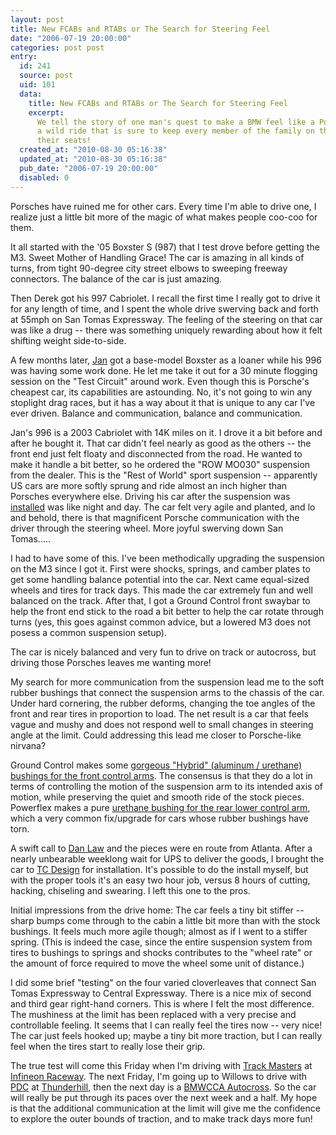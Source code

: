 ```yaml
---
layout: post
title: New FCABs and RTABs or The Search for Steering Feel
date: "2006-07-19 20:00:00"
categories: post post
entry:
  id: 241
  source: post
  uid: 101
  data:
    title: New FCABs and RTABs or The Search for Steering Feel
    excerpt:
      We tell the story of one man's quest to make a BMW feel like a Porsche.  It's
      a wild ride that is sure to keep every member of the family on their edge of
      their seats!
  created_at: "2010-08-30 05:16:38"
  updated_at: "2010-08-30 05:16:38"
  pub_date: "2006-07-19 20:00:00"
  disabled: 0
---
```


Porsches have ruined me for other cars. Every time I'm able to drive one, I realize just a little bit more of the magic of what makes people coo-coo for them.

It all started with the '05 Boxster S (987) that I test drove before getting the M3. Sweet Mother of Handling Grace! The car is amazing in all kinds of turns, from tight 90-degree city street elbows to sweeping freeway connectors. The balance of the car is just amazing.

Then Derek got his 997 Cabriolet. I recall the first time I really got to drive it for any length of time, and I spent the whole drive swerving back and forth at 55mph on San Tomas Expressway. The feeling of the steering on that car was like a drug -- there was something uniquely rewarding about how it felt shifting weight side-to-side.

A few months later, <a href='http://jkb.org/'>Jan</a> got a base-model Boxster as a loaner while his 996 was having some work done. He let me take it out for a 30 minute flogging session on the "Test Circuit" around work. Even though this is Porsche's cheapest car, its capabilities are astounding. No, it's not going to win any stoplight drag races, but it has a way about it that is unique to any car I've ever driven. Balance and communication, balance and communication.

Jan's 996 is a 2003 Cabriolet with 14K miles on it. I drove it a bit before and after he bought it. That car didn't feel nearly as good as the others -- the front end just felt floaty and disconnected from the road. He wanted to make it handle a bit better, so he ordered the "ROW MO030" suspension from the dealer. This is the "Rest of World" sport suspension -- apparently US cars are more softly sprung and ride almost an inch higher than Porsches everywhere else. Driving his car after the suspension was <a href='http://tcdesignfab.com/'>installed</a> was like night and day. The car felt very agile and planted, and lo and behold, there is that magnificent Porsche communication with the driver through the steering wheel. More joyful swerving down San Tomas.....

I had to have some of this. I've been methodically upgrading the suspension on the M3 since I got it. First were shocks, springs, and camber plates to get some handling balance potential into the car. Next came equal-sized wheels and tires for track days. This made the car extremely fun and well balanced on the track. After that, I got a Ground Control front swaybar to help the front end stick to the road a bit better to help the car rotate through turns (yes, this goes against common advice, but a lowered M3 does not posess a common suspension setup).

The car is nicely balanced and very fun to drive on track or autocross, but driving those Porsches leaves me wanting more!

My search for more communication from the suspension lead me to the soft rubber bushings that connect the suspension arms to the chassis of the car. Under hard cornering, the rubber deforms, changing the toe angles of the front and rear tires in proportion to load. The net result is a car that feels vague and mushy and does not respond well to small changes in steering angle at the limit. Could addressing this lead me closer to Porsche-like nirvana?

Ground Control makes some <a href='http://www.ground-control-store.com/products/description.php/II=162/CA=103'>gorgeous "Hybrid" (aluminum / urethane) bushings for the front control arms</a>. The consensus is that they do a lot in terms of controlling the motion of the suspension arm to its intended axis of motion, while preserving the quiet and smooth ride of the stock pieces. Powerflex makes a pure <a href='http://www.evosport.com/product/default.aspx?catid=552'>urethane bushing for the rear lower control arm</a>, which a very common fix/upgrade for cars whose rubber bushings have torn.

A swift call to <a href='http://dermotorsports.com/'>Dan Law</a> and the pieces were en route from Atlanta. After a nearly unbearable weeklong wait for UPS to deliver the goods, I brought the car to <a href='http://tcdesignfab.com/'>TC Design</a> for installation. It's possible to do the install myself, but with the proper tools it's an easy two hour job, versus 8 hours of cutting, hacking, chiseling and swearing. I left this one to the pros.

Initial impressions from the drive home: The car feels a tiny bit stiffer -- sharp bumps come through to the cabin a little bit more than with the stock bushings. It feels much more agile though; almost as if I went to a stiffer spring. (This is indeed the case, since the entire suspension system from tires to bushings to springs and shocks contributes to the "wheel rate" or the amount of force required to move the wheel some unit of distance.)

I did some brief "testing" on the four varied cloverleaves that connect San Tomas Expressway to Central Expressway. There is a nice mix of second and third gear right-hand corners. This is where I felt the most difference. The mushiness at the limit has been replaced with a very precise and controllable feeling. It seems that I can really feel the tires now -- very nice! The car just feels hooked up; maybe a tiny bit more traction, but I can really feel when the tires start to really lose their grip.

The true test will come this Friday when I'm driving with <a href='http://trackmasters-racing.com/'>Track Masters</a> at <a href='http://infineonraceway.com/'>Infineon Raceway</a>. The next Friday, I'm going up to Willows to drive with <a href='http://pdcracing.net/'>PDC</a> at <a href='http://thunderhill.com/'>Thunderhill</a>, then the next day is a <a href='http://www.justracing.com/ggc_bmw_cca/viewtopic.php?t=278'>BMWCCA Autocross</a>. So the car will really be put through its paces over the next week and a half. My hope is that the additional communication at the limit will give me the confidence to explore the outer bounds of traction, and to make track days more fun!
